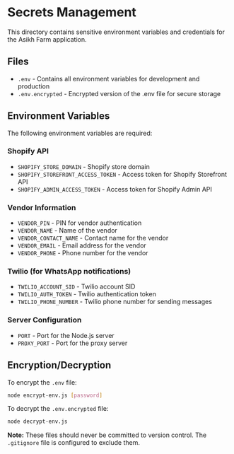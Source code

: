 # Secrets Management

This directory contains sensitive environment variables and credentials for the Asikh Farm application.

## Files

- `.env` - Contains all environment variables for development and production
- `.env.encrypted` - Encrypted version of the .env file for secure storage

## Environment Variables

The following environment variables are required:

### Shopify API
- `SHOPIFY_STORE_DOMAIN` - Shopify store domain
- `SHOPIFY_STOREFRONT_ACCESS_TOKEN` - Access token for Shopify Storefront API
- `SHOPIFY_ADMIN_ACCESS_TOKEN` - Access token for Shopify Admin API

### Vendor Information
- `VENDOR_PIN` - PIN for vendor authentication
- `VENDOR_NAME` - Name of the vendor
- `VENDOR_CONTACT_NAME` - Contact name for the vendor
- `VENDOR_EMAIL` - Email address for the vendor
- `VENDOR_PHONE` - Phone number for the vendor

### Twilio (for WhatsApp notifications)
- `TWILIO_ACCOUNT_SID` - Twilio account SID
- `TWILIO_AUTH_TOKEN` - Twilio authentication token
- `TWILIO_PHONE_NUMBER` - Twilio phone number for sending messages

### Server Configuration
- `PORT` - Port for the Node.js server
- `PROXY_PORT` - Port for the proxy server

## Encryption/Decryption

To encrypt the `.env` file:

```bash
node encrypt-env.js [password]
```

To decrypt the `.env.encrypted` file:

```bash
node decrypt-env.js
```

**Note:** These files should never be committed to version control. The `.gitignore` file is configured to exclude them.
